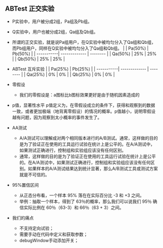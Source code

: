 <!-- 
title: AB测试中的正交
from: wangcheng
create: 2018-07-23
tags: statistics,work
-->

## ABTest 正交实验



- P实验中，用户被分成2组，Pa组及Pb组。
- Q实验中，用户也被分成2组，Qa组及Qb组。
- 所谓的正交实验，就是说Pa组用户，在Q实验中被均匀分入了Qa组和Qb组，而Pb组用户，同样在Q实验中被均匀分入了Qa组和Qb组。
|            | Pa(50%)       | Pb(50%)  |
| -----------| ------------- | -------- |
| Qa(50%)    | 25% 		     | 25% 		|
| Qb(50%)    | 25%           | 25% 		|
- ABTest 互斥实验
|            | Pa(25%)       | Pb(25%)  |
| -----------| ------------- | -------- |
| Qa(25%)    | 0% 		     | 0% 		|
| Qb(25%)    | 0%            | 0% 		|

- 零假设
	* 我们的零假设是：a图标比b图标效果更好是由于随机因素造成的
- p值，显著性水平
	p值定义为，在零假设成立的条件下，获得和观察到的数据一致，或者更加极端（地背离零假设）的情况的概率。p值越小，说明零假设越有问题，因为观察到太小概率的事件发生了。
- AA测试
	* A/A测试可以理解成对两个相同版本进行的A/B测试。通常，这样做的目的是为了验证正在使用的工具运行试验在统计上是公平的。在A/A测试中，如果测试正确进行，控制组和实验组应该没有任何区别。
	* 通常，这样做的目的是为了验证正在使用的工具运行试验在统计上是公平的。在A/A测试中，如果测试正确进行，控制组和实验组应该没有任何区别。如果样本的A/A测试结果达到统计显著，那么A/B测试工具或测试方案就是不可信的。

- 95%置信区间
	* 从正态分布看，一个样本 95% 落在在实际百分比 -3 和 +3 之间。
	* 举例：抽取一个样本，得到了 63％的概率，那么我们可以说我们 95％ 确信实际比例在 60％（63-3）和 66％（63 + 3）之间。

- 我们的痛点
	* 不支持定向试验；
	* 需要手动在代码中定义和获取参数；
	* debugWindow手动添加开关；
	 
